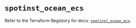 # `spotinst_ocean_ecs`

Refer to the Terraform Registory for docs: [`spotinst_ocean_ecs`](https://www.terraform.io/docs/providers/spotinst/r/ocean_ecs).
